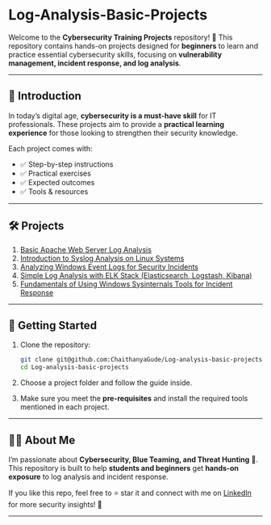 # Log-Analysis-Basic-Projects

Welcome to the **Cybersecurity Training Projects** repository! 🚀
This repository contains hands-on projects designed for **beginners** to learn and practice essential cybersecurity skills, focusing on **vulnerability management, incident response, and log analysis**.

---

## 📌 Introduction

In today’s digital age, **cybersecurity is a must-have skill** for IT professionals. These projects aim to provide a **practical learning experience** for those looking to strengthen their security knowledge.

Each project comes with:

* ✅ Step-by-step instructions
* ✅ Practical exercises
* ✅ Expected outcomes
* ✅ Tools & resources

---

## 🛠 Projects

1. [Basic Apache Web Server Log Analysis](https://github.com/ChaithanyaGude/Log-analysis-basic-projects/blob/main/Project-1-Apache-Web-Server-Log-Analysis.md)
2. [Introduction to Syslog Analysis on Linux Systems](https://github.com/ChaithanyaGude/Log-analysis-basic-projects/blob/main/Project-2-Syslog-Analysis-on-Linux-Systems.md)
3. [Analyzing Windows Event Logs for Security Incidents](https://github.com/ChaithanyaGude/Log-analysis-basic-projects/blob/main/Project-3-Analyzing-Windows-Event-Logs.md)
4. [Simple Log Analysis with ELK Stack (Elasticsearch, Logstash, Kibana)](https://github.com/ChaithanyaGude/Log-analysis-basic-projects/blob/main/Project-4-Simple-Log-Analysis-with-ELK-Stack.md)
5. [Fundamentals of Using Windows Sysinternals Tools for Incident Response](https://github.com/ChaithanyaGude/Log-analysis-basic-projects/blob/main/Project-5-Windows-Sysinternals-Tools-for-Incident-Response.md)

---

## 🚀 Getting Started

1. Clone the repository:

   ```bash
   git clone git@github.com:ChaithanyaGude/Log-analysis-basic-projects.git
   cd Log-analysis-basic-projects
   ```

2. Choose a project folder and follow the guide inside.

3. Make sure you meet the **pre-requisites** and install the required tools mentioned in each project.

---

## 👨‍💻 About Me

I’m passionate about **Cybersecurity, Blue Teaming, and Threat Hunting** 🔐.
This repository is built to help **students and beginners** get **hands-on exposure** to log analysis and incident response.

If you like this repo, feel free to ⭐ star it and connect with me on [LinkedIn](https://www.linkedin.com/in/gude-venkata-chaithanya-3008b3285?utm_source=share&utm_campaign=share_via&utm_content=profile&utm_medium=android_app) for more security insights! 🚀

---

